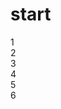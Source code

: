 # start


<div class="flex">
  <div class="tile">1</div>
  <div class="tile">2</div>
  <div class="tile">3</div>
  <div class="tile">4</div>
  <div class="tile">5</div>
  <div class="tile">6</div>
</div>
